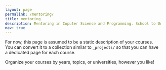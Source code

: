 ```yaml
---
layout: page
permalink: /mentoring/
title: mentoring
description: Mentoring in Coputer Science and Programming. School to University level.
nav: true
---
```


For now, this page is assumed to be a static description of your courses. You can convert it to a collection similar to `_projects/` so that you can have a dedicated page for each course.

Organize your courses by years, topics, or universities, however you like!
